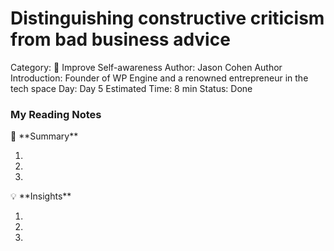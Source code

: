 # Distinguishing constructive criticism from bad business advice

Category: 🧠 Improve Self-awareness
Author: Jason Cohen
Author Introduction: Founder of WP Engine and a renowned entrepreneur in the tech space
Day: Day 5
Estimated Time: 8 min
Status: Done

### My Reading Notes

<aside>
📃 **Summary**

</aside>

1. 
2. 
3. 

<aside>
💡 **Insights**

</aside>

1. 
2. 
3.